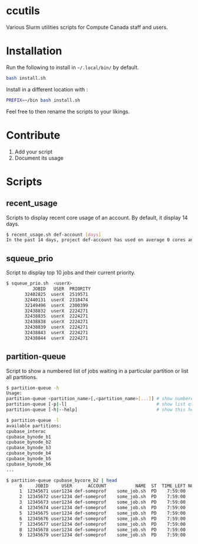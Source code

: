 # ccutils
Various Slurm utilities scripts for Compute Canada staff and users.

# Installation

Run the following to install in `~/.local/bin/` by default.
```bash
bash install.sh
```

Install in a different location with :
```bash
PREFIX=~/bin bash install.sh
```

Feel free to then rename the scripts to your likings.

# Contribute

1) Add your script
2) Document its usage

# Scripts

## recent_usage
Scripts to display recent core usage of an account. By default, it display 14 days.
```bash
$ recent_usage.sh def-account [days]
In the past 14 days, project def-account has used on average 0 cores and 0 GPUs
```

## squeue_prio
Script to display top 10 jobs and their current priority.
```bash
$ squeue_prio.sh  <userX>
          JOBID   USER  PRIORITY
       32402825  userX  2519571
       32440131  userX  2318474
       32149496  userX  2300399
       32438832  userX  2224271
       32438835  userX  2224271
       32438838  userX  2224271
       32438839  userX  2224271
       32438843  userX  2224271
       32438844  userX  2224271
```

## partition-queue
Script to show a numbered list of jobs waiting in a particular partition or list all partitions.

```bash
$ partition-queue -h
Usage:
partition-queue <partition_name>[,<partition_name>[...]] # show numbered list of jobs waiting in <partition_name>
partition-queue [-p|-l]                                  # show list of all partitions
partition-queue [-h|--help]                              # show this help

$ partition-queue -l
available partitions:
cpubase_interac
cpubase_bynode_b1
cpubase_bynode_b2
cpubase_bynode_b3
cpubase_bynode_b4
cpubase_bynode_b5
cpubase_bynode_b6
...

$ partition-queue cpubase_bycore_b2 | head
     0	   JOBID     USER      ACCOUNT           NAME  ST  TIME_LEFT NODES CPUS       GRES MIN_MEM NODELIST (REASON) 
     1	12345671 user1234 def-someprof    some_job.sh  PD    7:59:00     1    1     (null)      2G  (Priority) 
     2	12345672 user1234 def-someprof    some_job.sh  PD    7:59:00     1    1     (null)      2G  (Priority) 
     3	12345673 user1234 def-someprof    some_job.sh  PD    7:59:00     1    1     (null)      2G  (Priority) 
     4	12345674 user1234 def-someprof    some_job.sh  PD    7:59:00     1    1     (null)      2G  (Priority) 
     5	12345675 user1234 def-someprof    some_job.sh  PD    7:59:00     1    1     (null)      2G  (Priority) 
     6	12345676 user1234 def-someprof    some_job.sh  PD    7:59:00     1    1     (null)      2G  (Priority) 
     7	12345677 user1234 def-someprof    some_job.sh  PD    7:59:00     1    1     (null)      2G  (Priority) 
     8	12345678 user1234 def-someprof    some_job.sh  PD    7:59:00     1    1     (null)      2G  (Priority) 
     9	12345679 user1234 def-someprof    some_job.sh  PD    7:59:00     1    1     (null)      2G  (Priority) 

```


